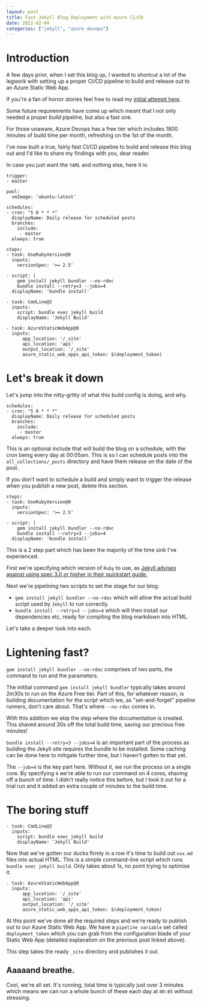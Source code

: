 ```yaml
---
layout: post
title: Fast Jekyll Blog Deployment with Azure CI/CD
date: 2022-02-04
categories: ["jekyll", "azure devops"]
---
```


# Introduction

A few days prior, when I set this blog up, I wanted to shortcut a lot of the legwork with setting up a proper CI/CD pipeline to build and release out to an Azure Static Web App.

If you're a fan of horror stories feel free to read my [initial attempt here](https://tanz.dev/posts/scuffed-publish-Copy/).

Some future requirements have come up which meant that I not only needed a proper *build* pipeline, but also a fast one.

For those unaware, Azure Devops has a free tier which includes 1800 minutes of build time per month, refreshing on the 1st of the month.

I've now built a true, fairly fast CI/CD pipeline to build and release this blog out and I'd like to share my findings with you, dear reader.

In case you just want the `YAML` and nothing else, here it is:

```
trigger:
- master

pool:
  vmImage: 'ubuntu-latest'

schedules:
- cron: "5 0 * * *"
  displayName: Daily release for scheduled posts
  branches:
    include: 
     - master
  always: true 

steps:
- task: UseRubyVersion@0
  inputs:
    versionSpec: '>= 2.5'

- script: |
    gem install jekyll bundler --no-rdoc
    bundle install --retry=3 --jobs=4
  displayName: 'bundle install'

- task: CmdLine@2
  inputs:
    script: bundle exec jekyll build
    displayName: 'Jekyll Build'
    
- task: AzureStaticWebApp@0
  inputs:
      app_location: '/_site'
      api_location: 'api'
      output_location: '/_site'
      azure_static_web_apps_api_token: $(deployment_token)

```

# Let's break it down

Let's jump into the nitty-gritty of what this build config is doing, and why.

```
schedules:
- cron: "5 0 * * *"
  displayName: Daily release for scheduled posts
  branches:
    include: 
     - master
  always: true 
```

This is an optional include that will build the blog on a schedule, with the cron being every day at 00:05am. This is so I can schedule posts into the `all_collections/_posts` directory and have them release on the date of the post. 

If you don't want to schedule a build and simply want to trigger the release when you publish a new post, delete this section.

```
steps:
- task: UseRubyVersion@0
  inputs:
    versionSpec: '>= 2.5'

- script: |
    gem install jekyll bundler --no-rdoc
    bundle install --retry=3 --jobs=4
  displayName: 'bundle install'
```

This is a 2 step part which has been the majority of the time sink I've experienced.

First we're specifying which version of `Ruby` to use, as [Jekyll advises against using spec 3.0 or higher in their quickstart guide.](https://jekyllrb.com/docs/)

Next we're pipelining two scripts to set the stage for our blog:

- `gem install jekyll bundler --no-rdoc` which will allow the actual build script used by `Jekyll` to run correctly.
- `bundle install --retry=3 --jobs=4` which will then install our dependencies etc, ready for compiling the blog markdown into HTML.

Let's take a deeper look into each.

# Lightening fast?

`gem install jekyll bundler --no-rdoc` comprises of two parts, the command to run and the parameters. 

The initital command `gem install jekyll bundler` typically takes around 2m30s to run on the Azure Free tier. Part of this, for whatever reason, is building documentation for the script which we, as "set-and-forget" pipeline runners, don't care about. That's where `--no-rdoc` comes in.

With this addition we skip the step where the documentation is created. This shaved around 30s off the total build time, saving our precious free minutes!

`bundle install --retry=3 --jobs=4` is an important part of the process as building the Jekyll site requires the bundle to be installed. Some caching can be done here to mitigate further time, but I haven't gotten to that yet.

The `--job=4` is the key part here. Without it, we run the process on a single core. By specifying `4` we're able to run our command on 4 cores, shaving off a bunch of time. I didn't really notice this before, but I took it out for a trial run and it added an extra couple of minutes to the build time.

# The boring stuff

```
- task: CmdLine@2
  inputs:
    script: bundle exec jekyll build
    displayName: 'Jekyll Build'
```

Now that we've gotten our ducks firmly in a row it's time to build out `xxx.md` files into actual HTML. This is a simple command-line script which runs `bundle exec jekyll build`. Only takes about 1s, no point trying to optimise it.

```
- task: AzureStaticWebApp@0
  inputs:
      app_location: '/_site'
      api_location: 'api'
      output_location: '/_site'
      azure_static_web_apps_api_token: $(deployment_token)
```

At this point we've done all the required steps and we're ready to publish out to our Azure Static Web App. We have a `pipeline variable` set called `deployment_token` which you can grab from the configuration blade of your Static Web App (detailed explanation on the previous post linked above).

This step takes the ready `_site` directory and publishes it out.

## Aaaaand breathe.

Cool, we're all set. It's running, total time is typically just over 3 minutes which means we can run a whole bunch of these each day at `00:05` without stressing.